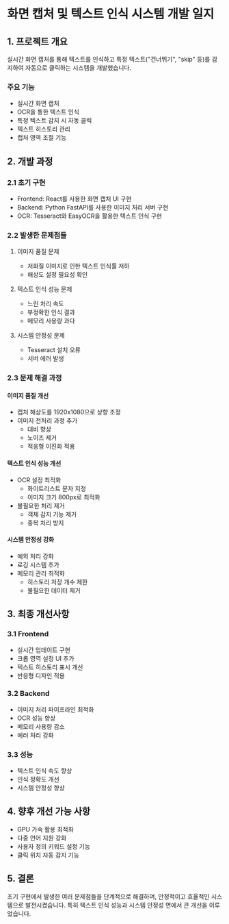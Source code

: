 # 화면 캡처 및 텍스트 인식 시스템 개발 일지

## 1. 프로젝트 개요

실시간 화면 캡처를 통해 텍스트를 인식하고 특정 텍스트("건너뛰기", "skip" 등)를 감지하여 자동으로 클릭하는 시스템을 개발했습니다.

### 주요 기능
- 실시간 화면 캡처
- OCR을 통한 텍스트 인식
- 특정 텍스트 감지 시 자동 클릭
- 텍스트 히스토리 관리
- 캡처 영역 조절 기능

## 2. 개발 과정

### 2.1 초기 구현
- Frontend: React를 사용한 화면 캡처 UI 구현
- Backend: Python FastAPI를 사용한 이미지 처리 서버 구현
- OCR: Tesseract와 EasyOCR을 활용한 텍스트 인식 구현

### 2.2 발생한 문제점들
1. 이미지 품질 문제
   - 저화질 이미지로 인한 텍스트 인식률 저하
   - 해상도 설정 필요성 확인

2. 텍스트 인식 성능 문제
   - 느린 처리 속도
   - 부정확한 인식 결과
   - 메모리 사용량 과다

3. 시스템 안정성 문제
   - Tesseract 설치 오류
   - 서버 에러 발생

### 2.3 문제 해결 과정

#### 이미지 품질 개선
- 캡처 해상도를 1920x1080으로 상향 조정
- 이미지 전처리 과정 추가
  - 대비 향상
  - 노이즈 제거
  - 적응형 이진화 적용

#### 텍스트 인식 성능 개선
- OCR 설정 최적화
  - 화이트리스트 문자 지정
  - 이미지 크기 800px로 최적화
- 불필요한 처리 제거
  - 객체 감지 기능 제거
  - 중복 처리 방지

#### 시스템 안정성 강화
- 예외 처리 강화
- 로깅 시스템 추가
- 메모리 관리 최적화
  - 히스토리 저장 개수 제한
  - 불필요한 데이터 제거

## 3. 최종 개선사항

### 3.1 Frontend
- 실시간 업데이트 구현
- 크롭 영역 설정 UI 추가
- 텍스트 히스토리 표시 개선
- 반응형 디자인 적용

### 3.2 Backend
- 이미지 처리 파이프라인 최적화
- OCR 성능 향상
- 메모리 사용량 감소
- 에러 처리 강화

### 3.3 성능
- 텍스트 인식 속도 향상
- 인식 정확도 개선
- 시스템 안정성 향상

## 4. 향후 개선 가능 사항
- GPU 가속 활용 최적화
- 다중 언어 지원 강화
- 사용자 정의 키워드 설정 기능
- 클릭 위치 자동 감지 기능

## 5. 결론
초기 구현에서 발생한 여러 문제점들을 단계적으로 해결하며, 안정적이고 효율적인 시스템으로 발전시켰습니다. 특히 텍스트 인식 성능과 시스템 안정성 면에서 큰 개선을 이루었습니다. 